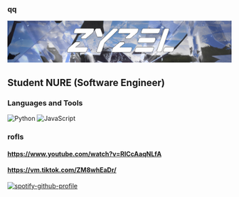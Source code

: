 ### qq
![Header](https://github.com/IceZyzel/IceZyzel/blob/main/assets/header.png)

##  Student NURE (Software Engineer)

### Languages and Tools 
![Python](https://img.shields.io/badge/-Python-8DAEF2?style=for-the-badge&logo=python)
![JavaScript](https://img.shields.io/badge/-JavaScipt-8DAEF2?style=for-the-badge&logo=JavaScript)

### rofls
#### https://www.youtube.com/watch?v=RlCcAaqNLfA 
#### https://vm.tiktok.com/ZM8whEaDr/
[![spotify-github-profile](https://spotify-github-profile.vercel.app/api/view?uid=31zo7olie3ahb76hcz7fy56xlxvm&cover_image=true&theme=default&bar_color=8daef2)](https://open.spotify.com/track/7sO5G9EABYOXQKNPNiE9NR?si=fad7023ca6684aa5)